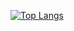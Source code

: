 [![Top Langs](https://github-readme-stats.vercel.app/api/top-langs/?username=Old-Second)](https://github.com/anuraghazra/github-readme-stats)
<!-- ### Hi there 👋 -->

<!--
**Old-Second/Old-Second** is a ✨ _special_ ✨ repository because its `README.md` (this file) appears on your GitHub profile.

Here are some ideas to get you started:

- 🔭 I’m currently working on ...
- 🌱 I’m currently learning ...
- 👯 I’m looking to collaborate on ...
- 🤔 I’m looking for help with ...
- 💬 Ask me about ...
- 📫 How to reach me: ...
- 😄 Pronouns: ...
- ⚡ Fun fact: ...
-->
